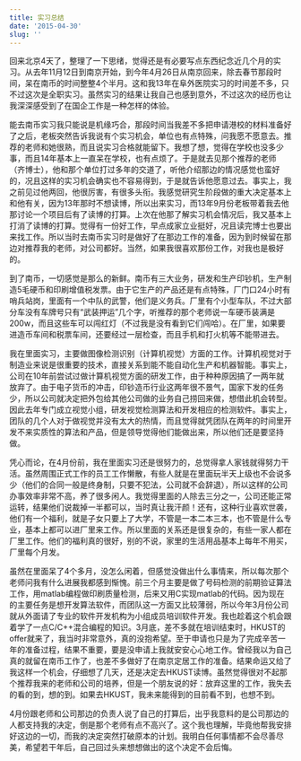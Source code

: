 ```yaml
---
title: 实习总结
date: '2015-04-30'
slug: ''
---
```


回来北京4天了，整理了一下思绪，觉得还是有必要写点东西纪念近几个月的实习。从去年11月12日到南京开始，到今年4月26日从南京回来，除去春节那段时间，呆在南币的时间整整4个半月。这和我13年在阜外医院实习的时间差不多，只不过这次是全职实习。虽然实习的结果让我自己也感到意外，不过这次的经历也让我深深感受到了在国企工作是一种怎样的体验。

能去南币实习我只能说是机缘巧合，那段时间当我差不多把申请港校的材料准备好了之后，老板突然告诉我说有个实习机会，单位也有点特殊，问我愿不愿意去。推荐的老师和她很熟，而且说实习合格就能留下。我想了想，觉得在学校也没多少事，而且14年基本上一直呆在学校，也有点烦了。于是就去见那个推荐的老师（齐博士），他和那个单位打过多年的交道了，听他介绍那边的情况感觉也蛮好的，况且这样的实习机会确实也不容易得到，于是就告诉他愿意过去。事实上，我之前见过他两回，他很厉害，有很多头衔。我感觉研究生阶段做的重大决定基本上和他有关，因为13年那时不想读博，所以出来实习，而13年9月份老板带着我去他那讨论一个项目后有了读博的打算。上次在他那了解实习机会情况后，我又基本上打消了读博的打算。觉得有一份好工作，早点成家立业挺好，况且读完博士也要出来找工作。所以当时去南币实习时是做好了在那边工作的准备，因为到时候留在那边对推荐我的老师，对公司都好。当然，如果我很喜欢那份工作，对我也是极好的。

到了南币，一切感觉是那么的新鲜。南币有三大业务，研发和生产印钞机，生产制造5毛硬币和印刷增值税发票。由于它生产的产品还是有点特殊，厂门口24小时有哨兵站岗，里面有一个中队的武警，他们是义务兵。厂里有个小型车队，不过大部分车没有车牌号只有“武装押运”几个字，听推荐的那个老师说一车硬币装满是200w，而且这些车可以闯红灯（不过我是没有看到它们闯哈）。在厂里，如果要进造币车间和税票车间，还要经过一层检查，而且手机和打火机等不能带进去。

我在里面实习，主要做图像检测识别（计算机视觉）方面的工作。计算机视觉对于制造业来说是很重要的技术，直接关系到能不能自动化生产和机器智能。事实上，公司在10年前尝试过做计算机视觉方面的研发工作，由于种种原因搞了一两年就放弃了。由于电子货币的冲击，印钞造币行业这两年很不景气，国家下发的任务少，所以公司就决定把外包给其他公司做的业务自己捞回来做，想借此机会转型。因此去年专门成立视觉小组，研发视觉检测算法和开发相应的检测软件。事实上，团队的几个人对于做视觉并没有太大的热情，而且觉得就凭团队在两年的时间里开发不来实质性的算法和产品，但是领导觉得他们能做出来，所以他们还是要坚持做。

凭心而论，在4月份前，我在里面实习还是很努力的，总觉得拿人家钱就得努力干活。虽然周围正式工作的员工工作懒散，有些人就是在里面玩半天上级也不会说多少（他们的合同一般是终身制，只要不犯法，公司就不会辞退），所以这样的公司办事效率非常不高，养了很多闲人。我觉得里面的人除去三分之一，公司还能正常运转，结果他们说裁掉一半都可以，当时真让我汗颜！还有，这种行业喜欢世袭，他们有一个福利，就是子女只要上了大学，不管是一本二本三本，也不管是什么专业，基本上都可以进厂里来工作。所以里面的关系还是很复杂的，有些一家人都在厂里工作。他们的福利真的很好，别的不说，家里的生活用品基本上每年不用买，厂里每个月发。

虽然在里面呆了4个多月，没怎么闲着，但感觉没做出什么事情来，所以每次那个老师问我有什么进展我都感到惭愧。前三个月主要是做了号码检测的前期验证算法工作，用matlab编程做印刷质量检测，后来又用C实现matlab的代码。因为现在的主要任务是想开发算法软件，而团队这一方面又比较薄弱，所以今年3月份公司就从外面请了专业的软件开发机构为小组成员培训软件开发。我也趁着这个机会跟着学了一点C/C++混合编程的知识。3月底，差不多就在培训结束时，HKUST的offer就来了，我当时非常意外，真的没抱希望。至于申请也只是为了完成辛苦一年的准备过程，结果不重要，要是没申请上我就安安心心地工作。曾经我以为自己真的就留在南币工作了，也差不多做好了在南京定居工作的准备。结果命运又给了我这样一个机会，仔细想了几天，还是决定去HKUST读博。虽然觉得很对不起那个推荐我来的老师和公司的培养，但是一个朋友说的好：放弃这里的工作，我失去的看的到，想的到。如果去HKUST，我未来能得到的目前看不到，也想不到。

4月份跟老师和公司那边的负责人说了自己的打算后，出乎我意料的是公司那边的人都支持我的决定，倒是那个老师有点不高兴了。这个我也理解，毕竟他帮我安排好这边的一切，而我的决定突然打破原本的计划。我明白任何事情都不会尽善尽美，希望若干年后，自己回过头来想想做出的这个决定不会后悔。

